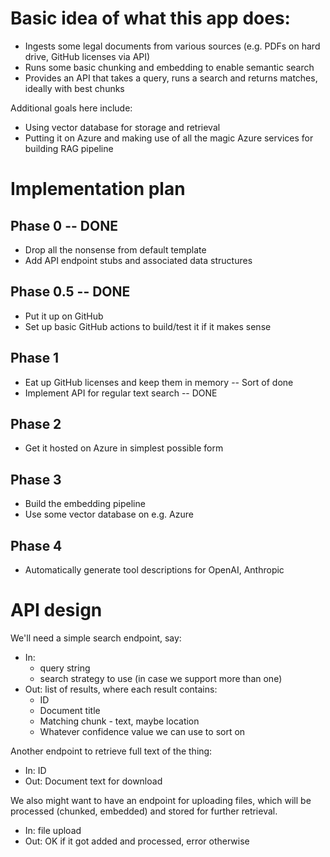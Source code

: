 # Basic idea of what this app does:
- Ingests some legal documents from various sources (e.g. PDFs on hard drive, GitHub licenses via API)
- Runs some basic chunking and embedding to enable semantic search
- Provides an API that takes a query, runs a search and returns matches, ideally with best chunks

Additional goals here include:
- Using vector database for storage and retrieval
- Putting it on Azure and making use of all the magic Azure services for building RAG pipeline

# Implementation plan
## Phase 0 -- DONE
- Drop all the nonsense from default template
- Add API endpoint stubs and associated data structures

## Phase 0.5 -- DONE
- Put it up on GitHub
- Set up basic GitHub actions to build/test it if it makes sense

## Phase 1
- Eat up GitHub licenses and keep them in memory -- Sort of done
- Implement API for regular text search -- DONE

## Phase 2
- Get it hosted on Azure in simplest possible form

## Phase 3
- Build the embedding pipeline
- Use some vector database on e.g. Azure

## Phase 4
- Automatically generate tool descriptions for OpenAI, Anthropic

# API design
We'll need a simple search endpoint, say:
- In:
    - query string
    - search strategy to use (in case we support more than one)
- Out: list of results, where each result contains:
    - ID
    - Document title
    - Matching chunk - text, maybe location
    - Whatever confidence value we can use to sort on

Another endpoint to retrieve full text of the thing:
- In: ID
- Out: Document text for download

We also might want to have an endpoint for uploading files, which will be processed (chunked, embedded) and stored for further retrieval.
- In: file upload
- Out: OK if it got added and processed, error otherwise